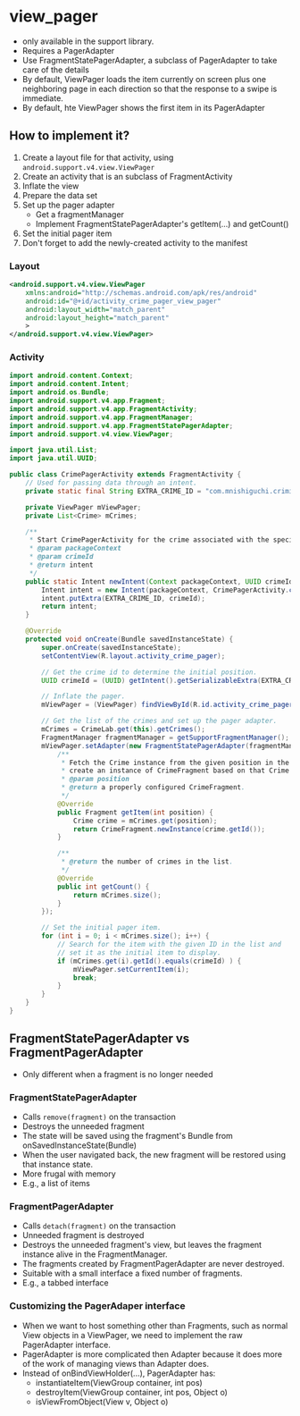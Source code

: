 # view_pager

- only available in the support library.
- Requires a PagerAdapter
- Use FragmentStatePagerAdapter, a subclass of PagerAdapter to take care of the details
- By default, ViewPager loads the item currently on screen plus one neighboring page in each direction so that the response to a swipe is immediate.
- By default, hte ViewPager shows the first item in its PagerAdapter

## How to implement it?
1. Create a layout file for that activity, using `android.support.v4.view.ViewPager`
2. Create an activity that is an subclass of FragmentActivity
3. Inflate the view
4. Prepare the data set
5. Set up the pager adapter
    - Get a fragmentManager
    - Implement FragmentStatePagerAdapter's getItem(...) and getCount()
6. Set the initial pager item
7. Don't forget to add the newly-created activity to the manifest

### Layout
```xml
<android.support.v4.view.ViewPager
    xmlns:android="http://schemas.android.com/apk/res/android"
    android:id="@+id/activity_crime_pager_view_pager"
    android:layout_width="match_parent"
    android:layout_height="match_parent"
    >
</android.support.v4.view.ViewPager>
```

### Activity
```java
import android.content.Context;
import android.content.Intent;
import android.os.Bundle;
import android.support.v4.app.Fragment;
import android.support.v4.app.FragmentActivity;
import android.support.v4.app.FragmentManager;
import android.support.v4.app.FragmentStatePagerAdapter;
import android.support.v4.view.ViewPager;

import java.util.List;
import java.util.UUID;

public class CrimePagerActivity extends FragmentActivity {
    // Used for passing data through an intent.
    private static final String EXTRA_CRIME_ID = "com.mnishiguchi.criminalintent2.crime_id";

    private ViewPager mViewPager;
    private List<Crime> mCrimes;

    /**
     * Start CrimePagerActivity for the crime associated with the specified id.
     * @param packageContext
     * @param crimeId
     * @return intent
     */
    public static Intent newIntent(Context packageContext, UUID crimeId) {
        Intent intent = new Intent(packageContext, CrimePagerActivity.class);
        intent.putExtra(EXTRA_CRIME_ID, crimeId);
        return intent;
    }

    @Override
    protected void onCreate(Bundle savedInstanceState) {
        super.onCreate(savedInstanceState);
        setContentView(R.layout.activity_crime_pager);

        // Get the crime id to determine the initial position.
        UUID crimeId = (UUID) getIntent().getSerializableExtra(EXTRA_CRIME_ID);

        // Inflate the pager.
        mViewPager = (ViewPager) findViewById(R.id.activity_crime_pager_view_pager);

        // Get the list of the crimes and set up the pager adapter.
        mCrimes = CrimeLab.get(this).getCrimes();
        FragmentManager fragmentManager = getSupportFragmentManager();
        mViewPager.setAdapter(new FragmentStatePagerAdapter(fragmentManager) {
            /**
             * Fetch the Crime instance from the given position in the data set and
             * create an instance of CrimeFragment based on that Crime instance.
             * @param position
             * @return a properly configured CrimeFragment.
             */
            @Override
            public Fragment getItem(int position) {
                Crime crime = mCrimes.get(position);
                return CrimeFragment.newInstance(crime.getId());
            }

            /**
             * @return the number of crimes in the list.
             */
            @Override
            public int getCount() {
                return mCrimes.size();
            }
        });

        // Set the initial pager item.
        for (int i = 0; i < mCrimes.size(); i++) {
            // Search for the item with the given ID in the list and
            // set it as the initial item to display.
            if (mCrimes.get(i).getId().equals(crimeId) ) {
                mViewPager.setCurrentItem(i);
                break;
            }
        }
    }
}
```

## FragmentStatePagerAdapter vs FragmentPagerAdapter
- Only different when a fragment is no longer needed

### FragmentStatePagerAdapter
- Calls `remove(fragment)` on the transaction
- Destroys the unneeded fragment
- The state will be saved using the fragment's Bundle from onSavedInstanceState(Bundle)
-  When the user navigated back, the new fragment will be restored using that instance state.
-  More frugal with memory
-  E.g., a list of items

### FragmentPagerAdapter
- Calls `detach(fragment)` on the transaction
- Unneeded fragment is destroyed
- Destroys the unneeded fragment's view, but leaves the fragment instance alive in the FragmentManager.
- The fragments created by FragmentPagerAdapter are never destroyed.
- Suitable with a small interface a fixed number of fragments.
- E.g., a tabbed interface

### Customizing the PagerAdaper interface
- When we want to host something other than Fragments, such as normal View objects in a ViewPager, we need to implement the raw PagerAdapter interface.
- PagerAdapter is more complicated then Adapter because it does more of the work of managing views than Adapter does.
- Instead of onBindViewHolder(...), PagerAdapter has:
    + instantiateItem(ViewGroup container, int pos)
    + destroyItem(ViewGroup container, int pos, Object o)
    + isViewFromObject(View v, Object o)
